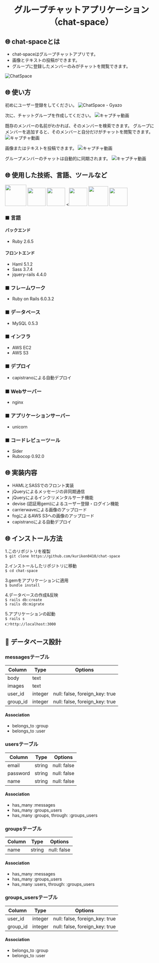 <h1 align="center">グループチャットアプリケーション（chat-space）</h1>

## :globe_with_meridians: chat-spaceとは
- chat-spaceはグループチャットアプリです。
- 画像とテキストの投稿ができます。
- グループに登録したメンバーのみがチャットを閲覧できます。

![ChatSpace](https://gyazo.com/725d93c9a09f600d3b73124824b88470.png)

## :globe_with_meridians: 使い方
初めにユーザー登録をしてください。
![ChatSpace - Gyazo](https://gyazo.com/f539e78bed2a165f5136f8b5d09d7e26.png)

次に、チャットグループを作成してください。
![キャプチャ動画](https://gyazo.com/13d7536c2c4f033ee000178eb0546de9.gif)

既存のメンバーの名前がわかれば、そのメンバーを検索できます。
グループにメンバーを追加すると、そのメンバーと自分だけがチャットを閲覧できます。
![キャプチャ動画](https://gyazo.com/1d8516a99f4472ba895be17b7959482a.gif)

画像またはテキストを投稿できます。
![キャプチャ動画](https://gyazo.com/a5642f9659736c81588b072d9b9372a9.gif)

グループメンバーのチャットは自動的に同期されます。
![キャプチャ動画](https://gyazo.com/68d10bbaece880b07dd3e5e8fe990ecb.gif)

## :globe_with_meridians: 使用した技術、言語、ツールなど
<a><img src="https://user-images.githubusercontent.com/39142850/71774533-1ddf1780-2fb4-11ea-8560-753bed352838.png" width="70px;" /></a> <!-- rubyのロゴ -->
<a><img src="https://user-images.githubusercontent.com/39142850/71774548-731b2900-2fb4-11ea-99ba-565546c5acb4.png" height="60px;" /></a> <!-- RubyOnRailsのロゴ -->
<a><img src="https://user-images.githubusercontent.com/39142850/71774618-b32edb80-2fb5-11ea-9050-d5929a49e9a5.png" height="60px;" /></a> <!-- Hamlのロゴ -->
<a><<img src="https://user-images.githubusercontent.com/39142850/71774644-115bbe80-2fb6-11ea-822c-568eabde5228.png" height="60px" /></a> <!-- Scssのロゴ -->
<a><img src="https://user-images.githubusercontent.com/39142850/71774768-d064a980-2fb7-11ea-88ad-4562c59470ae.png" height="65px;" /></a> <!-- jQueryのロゴ -->
<a><img src="https://user-images.githubusercontent.com/39142850/71774786-37825e00-2fb8-11ea-8b90-bd652a58f1ad.png" height="60px;" /></a> <!-- AWSのロゴ -->
### ■ 言語

#### バックエンド
* Ruby 2.6.5

#### フロントエンド
* Haml 5.1.2
* Sass 3.7.4
* jquery-rails 4.4.0

### ■ フレームワーク
* Ruby on Rails 6.0.3.2

### ■ データベース
* MySQL 0.5.3

### ■ インフラ
* AWS EC2
* AWS S3

### ■ デプロイ
* capistranoによる自動デプロイ

### ■ Webサーバー
* nginx

### ■ アプリケーションサーバー
* unicorn

### ■ コードレビューツール
* Sider
* Rubocop 0.92.0

## :globe_with_meridians: 実装内容
- HAMLとSASSでのフロント実装
- jQueryによるメッセージの非同期通信
- jQueryによるインクリメンタルサーチ機能
- devise (認証用gem)によるユーザー登録・ログイン機能
- carrierwaveによる画像のアップロード
- fogによるAWS S3への画像のアップロード
- capistranoによる自動デプロイ

## :globe_with_meridians: インストール方法
1.このリポジトリを複製<br>
`$ git clone https://github.com/kuriken0410/chat-space`

2.インストールしたリポジトリに移動<br>
`$ cd chat-space`

3.gemをアプリケーションに適用<br>
`$ bundle install`<br>

4.データベースの作成&反映<br>
`$ rails db:create`<br>
`$ rails db:migrate`<br>

5.アプリケーションの起動<br>
`$ rails s`<br>
:point_right:`http://localhost:3000`

## :page_facing_up: データベース設計
### messagesテーブル
|Column|Type|Options|
|------|----|-------|
|body|text||
|images|text||
|user_id|integer|null: false, foreign_key: true|
|group_id|integer|null: false, foreign_key: true|

#### Association
- belongs_to :group
- belongs_to :user

### usersテーブル
|Column|Type|Options|
|------|----|-------|
|email|string|null: false|
|password|string|null: false|
|name|string|null: false|

#### Association
- has_many :messages
- has_many :groups_users
- has_many :groups, through: :groups_users

### groupsテーブル
|Column|Type|Options|
|------|----|-------|
|name|string|null: false|

#### Association
- has_many :messages
- has_many :groups_users
- has_many :users, through: :groups_users

### groups_usersテーブル
|Column|Type|Options|
|------|----|-------|
|user_id|integer|null: false, foreign_key: true|
|group_id|integer|null: false, foreign_key: true|

#### Association
- belongs_to :group
- belongs_to :user
